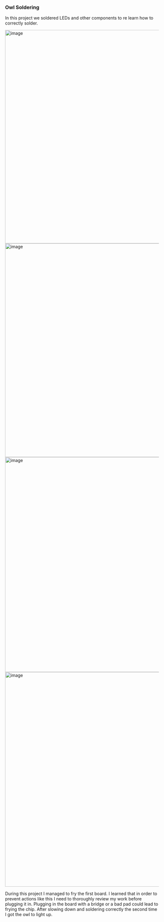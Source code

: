 ### Owl Soldering

In this project we soldered LEDs and other components to re learn how to correctly solder.

<img width="931" height="697" alt="image" src="https://github.com/user-attachments/assets/eb8fdfad-9b91-4430-9f0e-7c718a35380f" />
<img width="934" height="698" alt="image" src="https://github.com/user-attachments/assets/8925222a-a785-4103-bf13-9f80edec9d93" />
<img width="933" height="702" alt="image" src="https://github.com/user-attachments/assets/df1010a4-eced-438a-b90f-97131516e67f" />
<img width="931" height="701" alt="image" src="https://github.com/user-attachments/assets/3f9654c5-1340-491b-9e34-67e2692e482b" />

During this project I managed to fry the first board. I learned that in order to prevent actions like this I need to thoroughly review my work before plugging it in. Plugging in the board with a bridge or a bad pad could lead to frying the chip. After slowing down and soldering correctly the second time I got the owl to light up.
